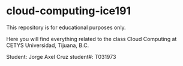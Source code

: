 # cloud-computing-ice191

This repository is for educational purposes only.

Here you will find everything related to the class Cloud Computing at CETYS Universidad, Tijuana, B.C.

Student: Jorge Axel Cruz
student#: T031973
